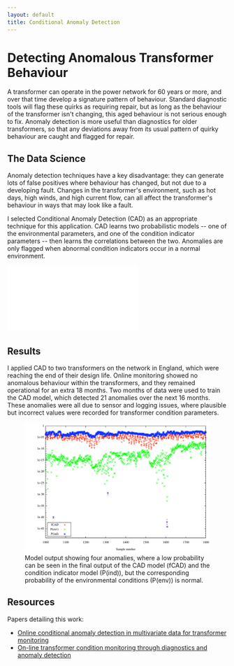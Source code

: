 ```yaml
---
layout: default
title: Conditional Anomaly Detection 
---
```


# Detecting Anomalous Transformer Behaviour

A transformer can operate in the power network for 60 years or more, and
over that time develop a signature pattern of behaviour. Standard diagnostic
tools will flag these quirks as requiring repair, but as long as the
behaviour of the transformer isn't changing, this aged behaviour is not
serious enough to fix. Anomaly detection is more useful than diagnostics for
older transformers, so that any deviations away from its usual pattern of
quirky behaviour are caught and flagged for repair. 

## The Data Science

Anomaly detection techniques have a key disadvantage: they can generate lots
of false positives where behaviour has changed, but not due to a developing
fault. Changes in the transformer's environment, such as hot days, high
winds, and high current flow, can all affect the transformer's behaviour in
ways that may look like a fault.

I selected Conditional Anomaly Detection (CAD) as an appropriate technique
for this application. CAD learns two probabilistic models -- one of the
environmental parameters, and one of the condition indicator parameters --
then learns the correlations between the two. Anomalies are only flagged
when abnormal condition indicators occur in a normal environment.

![Block diagram of the CAD model](/portfolio/assets/CAD_arch.pdf)

## Results

I applied CAD to two transformers on the network in England, which were
reaching the end of their design life. Online monitoring showed no anomalous
behaviour within the transformers, and they remained operational for an
extra 18 months. Two months of data were used to train the CAD model, which
detected 21 anomalies over the next 16 months. These anomalies were all due
to sensor and logging issues, where plausible but incorrect values were
recorded for transformer condition parameters.

<figure>
<img src="/portfolio/assets/CAD_output.pdf" alt="Model output showing four
anomalies">
<figcaption>Model output showing four anomalies, where a low probability can
be seen in the final output of the CAD model (fCAD) and the condition
indicator model (P(ind)), but the corresponding probability of the
environmental conditions (P(env)) is normal.</figcaption>
</figure>

## Resources

Papers detailing this work:

- [Online conditional anomaly detection in multivariate data for transformer monitoring][journal]
- [On-line transformer condition monitoring through diagnostics and anomaly detection][conf]

[journal]:  http://strathprints.strath.ac.uk/14806/
[conf]:     http://strathprints.strath.ac.uk/26475/

